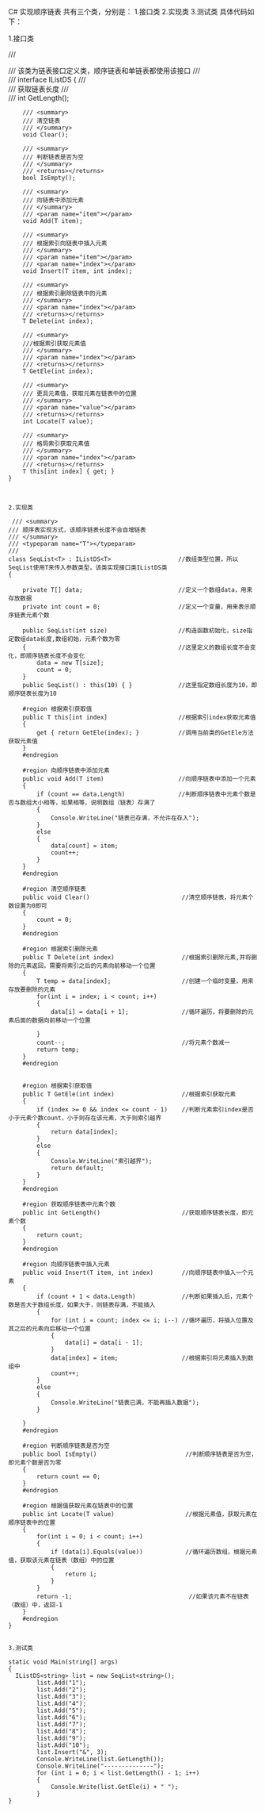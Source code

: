 C# 实现顺序链表
共有三个类，分别是：
1.接口类
2.实现类
3.测试类
具体代码如下：

1.接口类

/// <summary>
    /// 该类为链表接口定义类，顺序链表和单链表都使用该接口
    /// </summary>
    /// <typeparam name="T"></typeparam>
    interface IListDS<T>
    {
        /// <summary>
        /// 获取链表长度
        /// </summary>
        /// <returns></returns>
        int GetLength();

        /// <summary>
        /// 清空链表
        /// </summary>
        void Clear();

        /// <summary>
        /// 判断链表是否为空
        /// </summary>
        /// <returns></returns>
        bool IsEmpty(); 

        /// <summary>
        /// 向链表中添加元素
        /// </summary>
        /// <param name="item"></param>
        void Add(T item);

        /// <summary>
        /// 根据索引向链表中插入元素
        /// </summary>
        /// <param name="item"></param>
        /// <param name="index"></param>
        void Insert(T item, int index);

        /// <summary>
        /// 根据索引删除链表中的元素
        /// </summary>
        /// <param name="index"></param>
        /// <returns></returns>
        T Delete(int index);

        /// <summary>
        ///根据索引获取元素值
        /// </summary>
        /// <param name="index"></param>
        /// <returns></returns>
        T GetEle(int index);

        /// <summary>
        /// 更具元素值，获取元素在链表中的位置
        /// </summary>
        /// <param name="value"></param>
        /// <returns></returns>
        int Locate(T value);

        /// <summary>
        /// 格局索引获取元素值
        /// </summary>
        /// <param name="index"></param>
        /// <returns></returns>
        T this[int index] { get; }
    }
    
    
    
    2.实现类
    
     /// <summary>
    /// 顺序表实现方式，该顺序链表长度不会自增链表
    /// </summary>
    /// <typeparam name="T"></typeparam>
    /// 
    class SeqList<T> : IListDS<T>                   //数组类型位置，所以SeqList使用T来传入参数类型，该类实现接口类IListDS类
    {

        private T[] data;                           //定义一个数组data，用来存放数据
        private int count = 0;                      //定义一个变量，用来表示顺序链表元素个数

        public SeqList(int size)                    //构造函数初始化，size指定数组data长度,数组初始，元素个数为零
        {                                           //这里定义的数组长度不会变化，即顺序链表长度不会变化
            data = new T[size];
            count = 0;
        }
        public SeqList() : this(10) { }             //这里指定数组长度为10，即顺序链表长度为10

        #region 根据索引获取值
        public T this[int index]                    //根据索引index获取元素值
        {
            get { return GetEle(index); }           //调用当前类的GetEle方法获取元素值
        }
        #endregion

        #region 向顺序链表中添加元素
        public void Add(T item)                     //向顺序链表中添加一个元素
        {
            if (count == data.Length)               //判断顺序链表中元素个数是否与数组大小相等，如果相等，说明数组（链表）存满了
            {
                Console.WriteLine("链表已存满，不允许在存入"); 
            }
            else
            {
                data[count] = item;
                count++;
            }
        }
        #endregion

        #region 清空顺序链表
        public void Clear()                          //清空顺序链表，将元素个数设置为0即可
        {
            count = 0;
        }
        #endregion

        #region 根据索引删除元素
        public T Delete(int index)                   //根据索引删除元素,并将删除的元素返回，需要将索引之后的元素向前移动一个位置
        {
            T temp = data[index];                    //创建一个临时变量，用来存放要删除的元素
            for(int i = index; i < count; i++)
            {
                data[i] = data[i + 1];               //循环遍历，将要删除的元素后面的数据向前移动一个位置

            }
            count--;                                 //将元素个数减一
            return temp;
        }
        #endregion


        #region 根据索引获取值
        public T GetEle(int index)                   //根据索引获取元素
        {
            if (index >= 0 && index <= count - 1)    //判断元素索引index是否小于元素个数count，小于则存在该元素，大于则索引越界
            {
                return data[index];
            }
            else
            {
                Console.WriteLine("索引越界");
                return default;
            }
        }
        #endregion

        #region 获取顺序链表中元素个数
        public int GetLength()                       //获取顺序链表长度，即元素个数
        {
            return count;
        }
        #endregion

        #region 向顺序链表中插入元素
        public void Insert(T item, int index)        //向顺序链表中插入一个元素
        {
            if (count + 1 < data.Length)             //判断如果插入后，元素个数是否大于数组长度，如果大于，则链表存满，不能插入
            {
                for (int i = count; index <= i; i--) //循环遍历，将插入位置及其之后的元素向后移动一个位置
                {
                    data[i] = data[i - 1];
                }
                data[index] = item;                  //根据索引将元素插入到数组中
                count++;
            }
            else
            {
                Console.WriteLine("链表已满，不能再插入数据");
            }
            
        }
        #endregion

        #region 判断顺序链表是否为空
        public bool IsEmpty()                         //判断顺序链表是否为空，即元素个数是否为零
        {
            return count == 0;
        }
        #endregion

        #region 根据值获取元素在链表中的位置
        public int Locate(T value)                    //根据元素值，获取元素在顺序链表中的位置
        {
            for(int i = 0; i < count; i++)
            {
                if (data[i].Equals(value))            //循环遍历数组，根据元素值，获取该元素在链表（数组）中的位置
                {
                    return i;
                }
            }
            return -1;                                 //如果该元素不在链表（数组）中，返回-1
        }
        #endregion
    }
    
    
    3.测试类
    
    static void Main(string[] args)
    {
      IListDS<string> list = new SeqList<string>();
            list.Add("1");
            list.Add("2");
            list.Add("3");
            list.Add("4");
            list.Add("5");
            list.Add("6");
            list.Add("7");
            list.Add("8");
            list.Add("9");
            list.Add("10");
            list.Insert("&", 3);
            Console.WriteLine(list.GetLength());
            Console.WriteLine("--------------");
            for (int i = 0; i < list.GetLength() - 1; i++)
            {
                Console.Write(list.GetEle(i) + " ");
            }
    }
